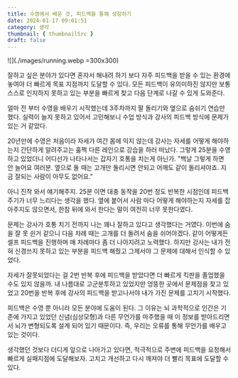 ```yaml
---
title: 수영에서 배운 것, 피드백을 통해 성장하기
date: 2024-01-17 09:01:51
category: 생각
thumbnail: { thumbnailSrc }
draft: false
---
```


![](./images/running.webp =300x300)

잘하고 싶은 분야가 있다면 혼자서 해내려 하기 보다 자주 피드백을 받을 수 있는 환경에 놓여야 더 빠르게 목표 지점까지 도달할 수 있다. 모든 피드백이 유의미하진 않지만 보통 스스로 인지하지 못하고 있는 부분을 빠르게 찾고 다음 단계로 나갈 수 있게 도와준다.

얼마 전 부터 수영을 배우기 시작했는데 3주차까지 팔 돌리기와 옆으로 숨쉬기 연습만 했다. 실력이 늘지 못하고 있어서 고민해보니 수업 방식과 강사의 피드백 방식에 문제가 있는 거 같았다.

20년만에 수영은 처음이라 자세가 여간 몸에 익지 않는데 강사는 자세를 어떻게 해야하는지 간단하게 알려주고는 훌쩍 다른 레인으로 강습을 하러 떠났다. 그렇게 25분을 수영하고 있었더니 어디선가 나타나서는 갑자기 호통을 치는게 아닌가. "백날 그렇게 하면 안 늘어요 여러분. 옆으로 돌 때는 고개만 돌리시면 안되고 어깨도 같이 돌리셔야죠. 지금 잘되는 사람이 아무도 없어요."

아니 진작 와서 얘기해주지. 25분 이면 대충 동작을 20번 정도 반복한 시점인데 피드백 주기가 너무 느리다는 생각을 했다. 옆에 붙어서 사람 마다 어떻게 해야하는지 자세를 잡아주지도 않으면서, 한참 뒤에 와서 한다는 말이 여전히 너무 못한다였다.

문제는 강사가 호통 치기 전까지 나는 꽤나 잘하고 있다고 생각했다는 거였다. 이번에 숨을 잘 못 쉰거 같으니 다음 차례 때는 고개를 더 돌려서 숨을 쉬어야겠다. 같이 어떻게든 셀프 피드백을 진행하며 매 차례마다 좀 더 나아지려고 노력했다. 하지만 강사는 내가 전혀 신경쓰지 못하고 있는 부분을 피드백 해줬고 그제서야 그 문제에 대해서 인식할 수 있었다.

자세가 잘못되었다는 걸 2번 반복 후에 피드백을 받았다면 더 빠르게 킥판을 졸업했을 수도 있지 않을까. 내 나름대로 고군분투하고 있었지만 엉뚱한 곳에서 문제점을 찾고 있었고 20번을 반복 후에 강사의 피드백을 받고나서야 내가 가진 문제를 고치기 시작했다.

피드백은 수영 뿐 아니라 모든 분야에 도움이 된다. 그 이유는 뇌 과학적으로 인간은 기존에 가지고 있었던 신념(심상모형)과 다른 무언가를 마주했을 때 이 정보를 받아드리면서 뇌가 변형되도록 설계 되어 있기 때문이다. 즉, 우리는 오류를 통해 무언가를 배우고 있는 것이다. 

생각했던 것보다 더디게 앞으로 나아가고 있다면, 적극적으로 주변에 피드백을 요청해서 빠르게 실패지점에 도달해보자. 고치고 개선하고 다시 깨져야 더 빨리 목표에 도달할 수 있다.

